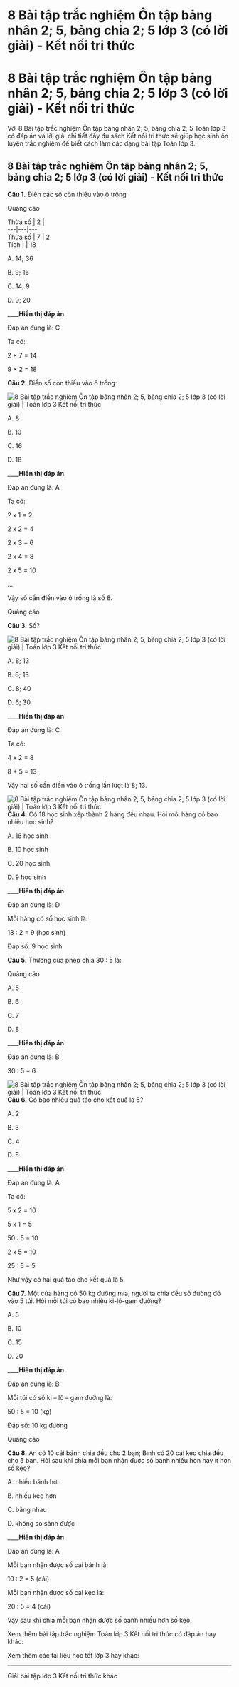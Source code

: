 # 8 Bài tập trắc nghiệm Ôn tập bảng nhân 2; 5, bảng chia 2; 5 lớp 3 (có lời giải) - Kết nối tri thức

# 8 Bài tập trắc nghiệm Ôn tập bảng nhân 2; 5, bảng chia 2; 5 lớp 3 (có lời giải) - Kết nối tri thức

Với 8 Bài tập trắc nghiệm Ôn tập bảng nhân 2; 5, bảng chia 2; 5 Toán lớp 3 có đáp án và lời giải chi tiết đầy đủ sách Kết nối tri thức sẽ giúp học sinh ôn luyện trắc nghiệm để biết cách làm các dạng bài tập Toán lớp 3.

## 8 Bài tập trắc nghiệm Ôn tập bảng nhân 2; 5, bảng chia 2; 5 lớp 3 (có lời giải) - Kết nối tri thức

**Câu 1.** Điền các số còn thiếu vào ô trống

Quảng cáo

Thừa số |  2 |   
---|---|---  
Thừa số |  7 |  2  
Tích |  |  18  
  
A. 14; 36

B. 9; 16

C. 14; 9

D. 9; 20

____**Hiển thị đáp án**

Đáp án đúng là: C

Ta có: 

2 × 7 = 14

9 × 2 = 18

**Câu 2.** Điền số còn thiếu vào ô trống:

![8 Bài tập trắc nghiệm Ôn tập bảng nhân 2; 5, bảng chia 2; 5 lớp 3 \(có lời giải\) | Toán lớp 3 Kết nối tri thức](https://vietjack.com/toan-3-kn/images/trac-nghiem-bai-4-on-tap-bang-nhan-2-5-bang-chia-2-5.PNG)

A. 8

B. 10

C. 16

D. 18

____**Hiển thị đáp án**

Đáp án đúng là: A

Ta có: 

2 x 1 = 2

2 x 2 = 4

2 x 3 = 6

2 x 4 = 8

2 x 5 = 10

…

Vậy số cần điền vào ô trống là số 8.

Quảng cáo

**Câu 3.** Số?

![8 Bài tập trắc nghiệm Ôn tập bảng nhân 2; 5, bảng chia 2; 5 lớp 3 \(có lời giải\) | Toán lớp 3 Kết nối tri thức](https://vietjack.com/toan-3-kn/images/trac-nghiem-bai-4-on-tap-bang-nhan-2-5-bang-chia-2-5-1.PNG)

A. 8; 13

B. 6; 13

C. 8; 40

D. 6; 30

____**Hiển thị đáp án**

Đáp án đúng là: C

Ta có: 

4 x 2 = 8

8 + 5 = 13

Vậy hai số cần điền vào ô trống lần lượt là 8; 13.

![8 Bài tập trắc nghiệm Ôn tập bảng nhân 2; 5, bảng chia 2; 5 lớp 3 \(có lời giải\) | Toán lớp 3 Kết nối tri thức](https://vietjack.com/toan-3-kn/images/trac-nghiem-bai-4-on-tap-bang-nhan-2-5-bang-chia-2-5-2.PNG)**Câu 4.** Có 18 học sinh xếp thành 2 hàng đều nhau. Hỏi mỗi hàng có bao nhiêu học sinh?

A. 16 học sinh

B. 10 học sinh

C. 20 học sinh

D. 9 học sinh

____**Hiển thị đáp án**

Đáp án đúng là: D

Mỗi hàng có số học sinh là:

18 : 2 = 9 (học sinh)

Đáp số: 9 học sinh

**Câu 5.** Thương của phép chia 30 : 5 là:

Quảng cáo

A. 5

B. 6

C. 7

D. 8

____**Hiển thị đáp án**

Đáp án đúng là: B

30 : 5 = 6

![8 Bài tập trắc nghiệm Ôn tập bảng nhân 2; 5, bảng chia 2; 5 lớp 3 \(có lời giải\) | Toán lớp 3 Kết nối tri thức](https://vietjack.com/toan-3-kn/images/trac-nghiem-bai-4-on-tap-bang-nhan-2-5-bang-chia-2-5-3.PNG)**Câu 6.** Có bao nhiêu quả táo cho kết quả là 5?

A. 2

B. 3

C. 4

D. 5

____**Hiển thị đáp án**

Đáp án đúng là: A

Ta có: 

5 x 2 = 10

5 x 1 = 5

50 : 5 = 10

2 x 5 = 10

25 : 5 = 5

Như vậy có hai quả táo cho kết quả là 5.

**Câu 7.** Một cửa hàng có 50 kg đường mía, người ta chia đều số đường đó vào 5 túi. Hỏi mỗi túi có bao nhiêu ki-lô-gam đường?

A. 5

B. 10

C. 15

D. 20

____**Hiển thị đáp án**

Đáp án đúng là: B

Mỗi túi có số ki – lô – gam đường là:

50 : 5 = 10 (kg)

Đáp số: 10 kg đường

Quảng cáo

**Câu 8.** An có 10 cái bánh chia đều cho 2 bạn; Bình có 20 cái kẹo chia đều cho 5 bạn. Hỏi sau khi chia mỗi bạn nhận được số bánh nhiều hơn hay ít hơn số kẹo?

A. nhiều bánh hơn

B. nhiều kẹo hơn

C. bằng nhau

D. không so sánh được

____**Hiển thị đáp án**

Đáp án đúng là: A

Mỗi bạn nhận được số cái bánh là:

10 : 2 = 5 (cái)

Mỗi bạn nhận được số cái kẹo là:

20 : 5 = 4 (cái)

Vậy sau khi chia mỗi bạn nhận được số bánh nhiều hơn số kẹo.

Xem thêm bài tập trắc nghiệm Toán lớp 3 Kết nối tri thức có đáp án hay khác:

Xem thêm các tài liệu học tốt lớp 3 hay khác:

* * *

Giải bài tập lớp 3 Kết nối tri thức khác
